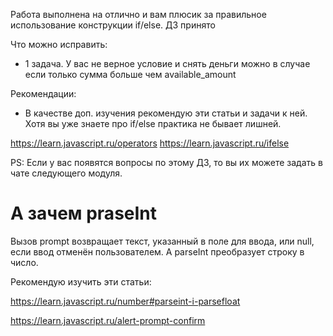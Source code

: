 Работа выполнена на отлично и вам плюсик за правильное использование конструкции if/else.
ДЗ принято

Что можно исправить:
- 1 задача. У вас не верное условие и снять деньги можно в случае если только сумма больше чем available_amount

Рекомендации:
- В качестве доп. изучения рекомендую эти статьи и задачи к ней. Хотя вы уже знаете про if/else практика не бывает лишней.

https://learn.javascript.ru/operators
https://learn.javascript.ru/ifelse

PS: Если у вас появятся вопросы по этому ДЗ, то вы их можете задать в чате следующего модуля.

# А зачем praseInt
Вызов prompt возвращает текст, указанный в поле для ввода, или null, если ввод отменён пользователем. А parseInt преобразует строку в число.

Рекомендую изучить эти статьи:

https://learn.javascript.ru/number#parseint-i-parsefloat

https://learn.javascript.ru/alert-prompt-confirm
